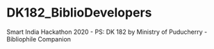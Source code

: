 # DK182_BiblioDevelopers
Smart India Hackathon 2020 - PS: DK 182 by Ministry of Puducherry - Bibliophile Companion
